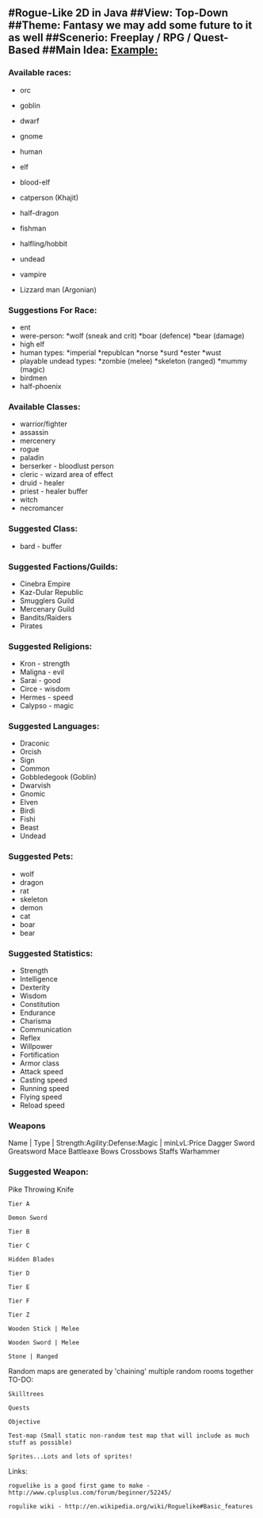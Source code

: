 #Rogue-Like 2D in Java
##View:
Top-Down 
##Theme:
Fantasy we may add some future to it as well
##Scenerio:
Freeplay / RPG / Quest-Based
##Main Idea:
[Example: ](https://lh3.ggpht.com/-bEYiBpVQ5nU/UP6nJvAh7QI/AAAAAAAADSE/q7mQ7IgLEZE/s1600/33.png)
---
### Available races:

*    orc
*    goblin
*    dwarf
*    gnome
*    human
*    elf
*    blood-elf
*    catperson (Khajit)
*    half-dragon
*    fishman
*    halfling/hobbit
*    undead
*    vampire

*    Lizzard man (Argonian)

### Suggestions For Race:

*    ent
*    were-person:
	*wolf (sneak and crit)
	*boar (defence)
	*bear (damage)
*    high elf
*    human types:
	*imperial
	*republcan
	*norse
	*surd
	*ester
	*wust
*    playable undead types:
	*zombie (melee)
	*skeleton (ranged)
	*mummy (magic)
*    birdmen
*    half-phoenix

### Available Classes:

*    warrior/fighter
*    assassin
*    mercenery
*    rogue
*    paladin
*    berserker - bloodlust person
*    cleric -  wizard area of effect
*    druid - healer
*    priest - healer buffer
*    witch
*    necromancer

### Suggested Class:

*    bard - buffer

### Suggested Factions/Guilds:

*    Cinebra Empire
*    Kaz-Dular Republic
*    Smugglers Guild
*    Mercenary Guild
*    Bandits/Raiders
*    Pirates

### Suggested Religions:

*    Kron - strength
*    Maligna - evil
*    Sarai - good
*    Circe - wisdom
*    Hermes - speed
*    Calypso - magic

### Suggested Languages:

*    Draconic
*    Orcish
*    Sign
*    Common
*    Gobbledegook (Goblin)
*    Dwarvish
*    Gnomic
*    Elven
*    Birdi
*    Fishi
*    Beast
*    Undead

### Suggested Pets:

*    wolf
*    dragon
*    rat
*    skeleton
*    demon
*    cat
*    boar
*    bear

### Suggested Statistics:

*    Strength
*    Intelligence
*    Dexterity
*    Wisdom
*    Constitution
*    Endurance
*    Charisma
*    Communication
*    Reflex
*    Willpower
*    Fortification
*    Armor class
*    Attack speed
*    Casting speed
*    Running speed
*    Flying speed
*    Reload speed

### Weapons

Name | Type | Strength:Agility:Defense:Magic | minLvL:Price
Dagger
Sword
Greatsword
Mace
Battleaxe
Bows
Crossbows
Staffs
Warhammer

### Suggested Weapon:

Pike
Throwing Knife

    Tier A

    Demon Sword

    Tier B

    Tier C

    Hidden Blades

    Tier D

    Tier E

    Tier F

    Tier Z

    Wooden Stick | Melee

    Wooden Sword | Melee

    Stone | Ranged 

Random maps are generated by 'chaining' multiple random rooms together
TO-DO:

    Skilltrees

    Quests

    Objective

    Test-map (Small static non-random test map that will include as much stuff as possible)

    Sprites...Lots and lots of sprites!

Links:

    roguelike is a good first game to make - http://www.cplusplus.com/forum/beginner/52245/

    rogulike wiki - http://en.wikipedia.org/wiki/Roguelike#Basic_features


